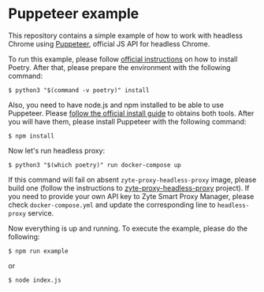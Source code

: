 # Puppeteer example

This repository contains a simple example of how to work with headless
Chrome using [Puppeteer](https://pptr.dev), official JS API for headless
Chrome.

To run this example, please follow [official
instructions](https://poetry.eustace.io/docs/#installation) on how to
install Poetry. After that, please prepare the environment with the
following command:

```console
$ python3 "$(command -v poetry)" install
```

Also, you need to have node.js and npm installed to be
able to use Puppeteer. Please [follow the official install
guide](https://www.npmjs.com/get-npm) to obtains both tools. After you
will have them, please install Puppeteer with the following command:

```console
$ npm install
```

Now let's run headless proxy:

```console
$ python3 "$(which poetry)" run docker-compose up
```

If this command will fail on absent `zyte-proxy-headless-proxy` image,
please build one (follow the instructions to
[zyte-proxy-headless-proxy](https://github.com/zytegroup/zyte-proxy-headless-proxy)
project). If you need to provide your own API key to Zyte Smart Proxy Manager,
please check `docker-compose.yml` and update the corresponding line to
`headless-proxy` service.

Now everything is up and running. To execute the example, please do the
following:

```console
$ npm run example
```

or

```console
$ node index.js
```
